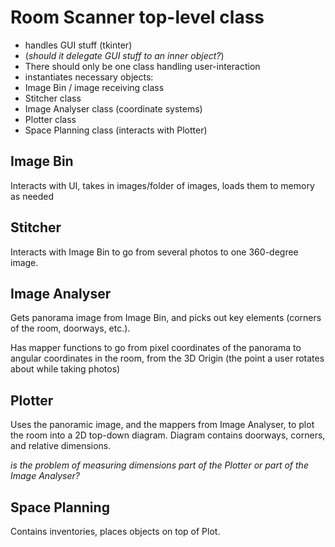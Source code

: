 # Room Scanner top-level class
 * handles GUI stuff (tkinter)
  * (*should it delegate GUI stuff to an inner object?*)
  * There should only be one class handling user-interaction
 * instantiates necessary objects:
  * Image Bin / image receiving class
  * Stitcher class
  * Image Analyser class (coordinate systems)
  * Plotter class
  * Space Planning class (interacts with Plotter)

## Image Bin
  Interacts with UI, takes in images/folder of images,
  loads them to memory as needed

## Stitcher
  Interacts with Image Bin to go from several photos to
  one 360-degree image.

## Image Analyser
  Gets panorama image from Image Bin, and picks out
  key elements (corners of the room, doorways, etc.).

  Has mapper functions to go from pixel coordinates
  of the panorama to angular coordinates in the
  room, from the 3D Origin (the point a user rotates
    about while taking photos)

## Plotter
  Uses the panoramic image, and the mappers from
  Image Analyser, to plot the room into a 2D top-down
  diagram. Diagram contains doorways, corners, and
  relative dimensions.

  *is the problem of measuring dimensions part
  of the Plotter or part of the Image Analyser?*

## Space Planning
  Contains inventories, places objects on top of Plot.
